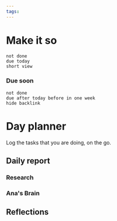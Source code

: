 ```yaml
---
tags:
---
```

# Make it so
```tasks
not done
due today
short view
```

### Due soon
```tasks
not done
due after today before in one week
hide backlink
```
# Day planner
Log the tasks that you are doing, on the go.


## Daily report
### Research

### Ana's Brain


## Reflections